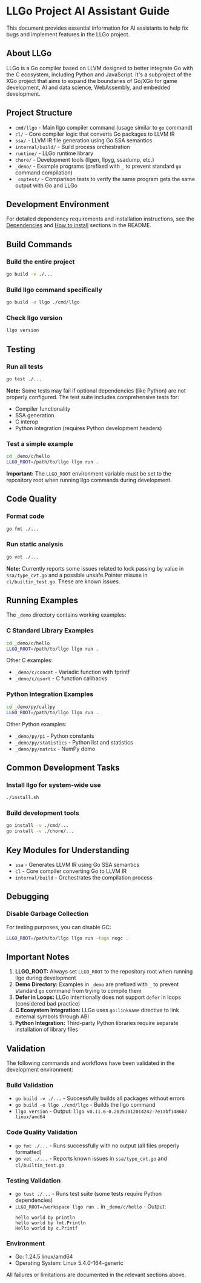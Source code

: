 # LLGo Project AI Assistant Guide

This document provides essential information for AI assistants to help fix bugs and implement features in the LLGo project.

## About LLGo

LLGo is a Go compiler based on LLVM designed to better integrate Go with the C ecosystem, including Python and JavaScript. It's a subproject of the XGo project that aims to expand the boundaries of Go/XGo for game development, AI and data science, WebAssembly, and embedded development.

## Project Structure

- `cmd/llgo` - Main llgo compiler command (usage similar to `go` command)
- `cl/` - Core compiler logic that converts Go packages to LLVM IR
- `ssa/` - LLVM IR file generation using Go SSA semantics
- `internal/build/` - Build process orchestration
- `runtime/` - LLGo runtime library
- `chore/` - Development tools (llgen, llpyg, ssadump, etc.)
- `_demo/` - Example programs (prefixed with `_` to prevent standard `go` command compilation)
- `_cmptest/` - Comparison tests to verify the same program gets the same output with Go and LLGo

## Development Environment

For detailed dependency requirements and installation instructions, see the [Dependencies](README.md#dependencies) and [How to install](README.md#how-to-install) sections in the README.

## Build Commands

### Build the entire project
```bash
go build -v ./...
```

### Build llgo command specifically
```bash
go build -o llgo ./cmd/llgo
```

### Check llgo version
```bash
llgo version
```

## Testing

### Run all tests
```bash
go test ./...
```

**Note:** Some tests may fail if optional dependencies (like Python) are not properly configured. The test suite includes comprehensive tests for:
- Compiler functionality
- SSA generation
- C interop
- Python integration (requires Python development headers)

### Test a simple example
```bash
cd _demo/c/hello
LLGO_ROOT=/path/to/llgo llgo run .
```

**Important:** The `LLGO_ROOT` environment variable must be set to the repository root when running llgo commands during development.

## Code Quality

### Format code
```bash
go fmt ./...
```

### Run static analysis
```bash
go vet ./...
```

**Note:** Currently reports some issues related to lock passing by value in `ssa/type_cvt.go` and a possible unsafe.Pointer misuse in `cl/builtin_test.go`. These are known issues.

## Running Examples

The `_demo` directory contains working examples:

### C Standard Library Examples
```bash
cd _demo/c/hello
LLGO_ROOT=/path/to/llgo llgo run .
```

Other C examples:
- `_demo/c/concat` - Variadic function with fprintf
- `_demo/c/qsort` - C function callbacks

### Python Integration Examples
```bash
cd _demo/py/callpy
LLGO_ROOT=/path/to/llgo llgo run .
```

Other Python examples:
- `_demo/py/pi` - Python constants
- `_demo/py/statistics` - Python list and statistics
- `_demo/py/matrix` - NumPy demo

## Common Development Tasks

### Install llgo for system-wide use
```bash
./install.sh
```

### Build development tools
```bash
go install -v ./cmd/...
go install -v ./chore/...
```

## Key Modules for Understanding

- `ssa` - Generates LLVM IR using Go SSA semantics
- `cl` - Core compiler converting Go to LLVM IR
- `internal/build` - Orchestrates the compilation process

## Debugging

### Disable Garbage Collection
For testing purposes, you can disable GC:
```bash
LLGO_ROOT=/path/to/llgo llgo run -tags nogc .
```

## Important Notes

1. **LLGO_ROOT:** Always set `LLGO_ROOT` to the repository root when running llgo during development
2. **Demo Directory:** Examples in `_demo` are prefixed with `_` to prevent standard `go` command from trying to compile them
3. **Defer in Loops:** LLGo intentionally does not support `defer` in loops (considered bad practice)
4. **C Ecosystem Integration:** LLGo uses `go:linkname` directive to link external symbols through ABI
5. **Python Integration:** Third-party Python libraries require separate installation of library files

## Validation

The following commands and workflows have been validated in the development environment:

### Build Validation
- `go build -v ./...` - Successfully builds all packages without errors
- `go build -o llgo ./cmd/llgo` - Builds the llgo command
- `llgo version` - Output: `llgo v0.11.6-0.20251012014242-7e1abf1486b7 linux/amd64`

### Code Quality Validation
- `go fmt ./...` - Runs successfully with no output (all files properly formatted)
- `go vet ./...` - Reports known issues in `ssa/type_cvt.go` and `cl/builtin_test.go`

### Testing Validation
- `go test ./...` - Runs test suite (some tests require Python dependencies)
- `LLGO_ROOT=/workspace llgo run .` in `_demo/c/hello` - Output:
  ```
  hello world by println
  hello world by fmt.Println
  Hello world by c.Printf
  ```

### Environment
- Go: 1.24.5 linux/amd64
- Operating System: Linux 5.4.0-164-generic

All failures or limitations are documented in the relevant sections above.
